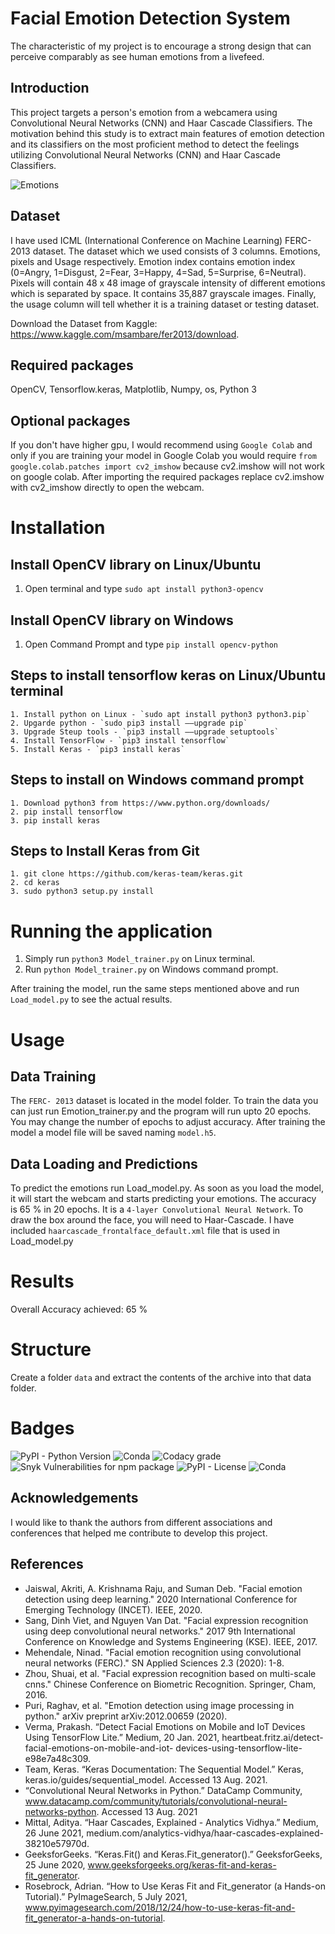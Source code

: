 # Facial Emotion Detection System
The characteristic of my project is to encourage a strong design that can perceive comparably as see human emotions from a livefeed.

## Introduction
This project targets a person's emotion from a webcamera using Convolutional Neural Networks (CNN) and Haar Cascade Classifiers. The motivation behind this study is to extract main features of emotion detection and its classifiers on the most proficient method to detect the feelings utilizing Convolutional Neural Networks (CNN) and Haar Cascade Classifiers.

![Emotions](https://user-images.githubusercontent.com/37297153/129219805-ff818916-db0b-4964-8901-3e9f43f5dc45.png)


## Dataset
I have used ICML (International Conference on Machine Learning) FERC-2013 dataset. The dataset which we used consists of 3 columns. Emotions, pixels and Usage respectively. Emotion index contains emotion index (0=Angry, 1=Disgust, 2=Fear, 3=Happy, 4=Sad, 5=Surprise, 6=Neutral).
Pixels will contain 48 x 48 image of grayscale intensity of different emotions which is separated by space. It contains 35,887 grayscale images.
Finally, the usage column will tell whether it is a training dataset or testing dataset.

Download the Dataset from Kaggle: https://www.kaggle.com/msambare/fer2013/download.


## Required packages
OpenCV, Tensorflow.keras, Matplotlib, Numpy, os, Python 3

## Optional packages
If you don't have higher gpu, I would recommend using `Google Colab` and only if you are training your model in Google Colab you would require `from google.colab.patches import cv2_imshow` because cv2.imshow will not work on google colab. After importing the required packages replace cv2.imshow with cv2_imshow directly to open the webcam.


# Installation

## Install OpenCV library on Linux/Ubuntu

1. Open terminal and type `sudo apt install python3-opencv`

## Install OpenCV library on Windows

1. Open Command Prompt and type `pip install opencv-python`

## Steps to install tensorflow keras on Linux/Ubuntu terminal
```
1. Install python on Linux - `sudo apt install python3 python3.pip`
2. Upgarde python - `sudo pip3 install ––upgrade pip`
3. Upgrade Steup tools - `pip3 install ––upgrade setuptools`
4. Install TensorFlow - `pip3 install tensorflow`
5. Install Keras - `pip3 install keras`
```
## Steps to install on Windows command prompt
```
1. Download python3 from https://www.python.org/downloads/
2. pip install tensorflow
3. pip install keras
```

## Steps to Install Keras from Git
```
1. git clone https://github.com/keras-team/keras.git
2. cd keras
3. sudo python3 setup.py install
```

# Running the application

1. Simply run `python3 Model_trainer.py` on Linux terminal.
2. Run `python Model_trainer.py` on Windows command prompt.

After training the model, run the same steps mentioned above and run `Load_model.py` to see the actual results. 

# Usage 
## Data Training
The `FERC- 2013` dataset is located in the model folder. To train the data you can just run Emotion_trainer.py and the program will run upto 20 epochs. You may change the number of epochs to adjust accuracy. After training the model a model file will be saved naming `model.h5`.


## Data Loading and Predictions
To predict the emotions run Load_model.py. As soon as you load the model, it will start the webcam and starts predicting your emotions. The accuracy is 65 % in 20 epochs. It is a `4-layer Convolutional Neural Network`. To draw the box around the face, you will need to Haar-Cascade. I have included `haarcascade_frontalface_default.xml` file that is used in Load_model.py


# Results
Overall Accuracy achieved: 65 %

# Structure
Create a folder `data` and extract the contents of the archive into that data folder. 

# Badges
![PyPI - Python Version](https://img.shields.io/pypi/pyversions/Django)
![Conda](https://img.shields.io/conda/pn/conda-forge/py?color=gre)
![Codacy grade](https://img.shields.io/codacy/grade/a994873f30d045b9b4b83606c3eb3498)
![Snyk Vulnerabilities for npm package](https://img.shields.io/snyk/vulnerabilities/npm/mocha)
![PyPI - License](https://img.shields.io/pypi/l/Django)
![Conda](https://img.shields.io/conda/v/conda-forge/python)

## Acknowledgements
I would like to thank the authors from different associations and conferences that helped me contribute to develop this project. 

## References
* Jaiswal, Akriti, A. Krishnama Raju, and Suman Deb. "Facial emotion detection using deep learning." 2020 International Conference for Emerging Technology (INCET). IEEE, 2020.
* Sang, Dinh Viet, and Nguyen Van Dat. "Facial expression recognition using deep convolutional neural networks." 2017 9th International Conference on Knowledge and Systems   Engineering (KSE). IEEE, 2017.
* Mehendale, Ninad. "Facial emotion recognition using convolutional neural networks (FERC)." SN Applied Sciences 2.3 (2020): 1-8.
* Zhou, Shuai, et al. "Facial expression recognition based on multi-scale cnns." Chinese Conference on Biometric Recognition. Springer, Cham, 2016.
* Puri, Raghav, et al. "Emotion detection using image processing in python." arXiv preprint arXiv:2012.00659 (2020).
* Verma, Prakash. “Detect Facial Emotions on Mobile and IoT Devices Using TensorFlow Lite.” Medium, 20 Jan. 2021, heartbeat.fritz.ai/detect-facial-emotions-on-mobile-and-iot- devices-using-tensorflow-lite-e98e7a48c309.
* Team, Keras. “Keras Documentation: The Sequential Model.” Keras, keras.io/guides/sequential_model. Accessed 13 Aug. 2021.
* “Convolutional Neural Networks in Python.” DataCamp Community, www.datacamp.com/community/tutorials/convolutional-neural-networks-python. Accessed 13 Aug. 2021
* Mittal, Aditya. “Haar Cascades, Explained - Analytics Vidhya.” Medium, 26 June 2021, medium.com/analytics-vidhya/haar-cascades-explained-38210e57970d.
* GeeksforGeeks. “Keras.Fit() and Keras.Fit_generator().” GeeksforGeeks, 25 June 2020, www.geeksforgeeks.org/keras-fit-and-keras-fit_generator.
* Rosebrock, Adrian. “How to Use Keras Fit and Fit_generator (a Hands-on Tutorial).” PyImageSearch, 5 July 2021, www.pyimagesearch.com/2018/12/24/how-to-use-keras-fit-and-fit_generator-a-hands-on-tutorial.

